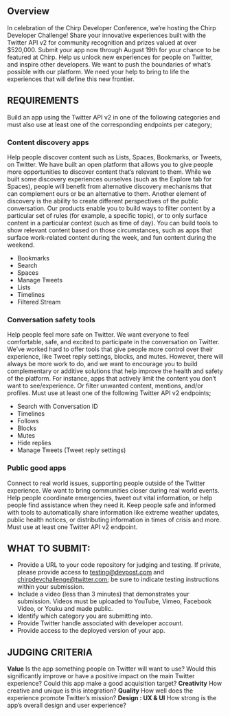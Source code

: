 ## Overview
In celebration of the Chirp Developer Conference, we’re hosting the Chirp Developer Challenge! 
Share your innovative experiences built with the Twitter API v2 for community recognition and prizes valued at over $520,000. Submit your app now through August 19th for your chance to be featured at Chirp. 
Help us unlock new experiences for people on Twitter, and inspire other developers. We want to push the boundaries of what’s possible with our platform. We need your help to bring to life the experiences that will define this new frontier.

## REQUIREMENTS
Build an app using the Twitter API v2 in one of the following categories and must also use at least one of the corresponding endpoints per category;

### Content discovery apps
Help people discover content such as Lists, Spaces, Bookmarks, or Tweets, on Twitter. We have built an open platform that allows you to give people more opportunities to discover content that’s relevant to them. While we built some discovery experiences ourselves (such as the Explore tab for Spaces), people will benefit from alternative discovery mechanisms that can complement ours or be an alternative to them. Another element of discovery is the ability to create different perspectives of the public conversation. Our products enable you to build ways to filter content by a particular set of rules (for example, a specific topic), or to only surface content in a particular context (such as time of day). You can build tools to show relevant content based on those circumstances, such as apps that surface work-related content during the week, and fun content during the weekend.
- Bookmarks
- Search
- Spaces
- Manage Tweets
- Lists
- Timelines
- Filtered Stream

### Conversation safety tools
Help people feel more safe on Twitter. We want everyone to feel comfortable, safe, and excited to participate in the conversation on Twitter. We’ve worked hard to offer tools that give people more control over their experience, like Tweet reply settings, blocks, and mutes. However, there will always be more work to do, and we want to encourage you to build complementary or additive solutions that help improve the health and safety of the platform. For instance, apps that actively limit the content you don’t want to see/experience. Or filter unwanted content, mentions, and/or profiles.
Must use at least one of the following Twitter API v2 endpoints; 
- Search with Conversation ID
- Timelines
- Follows
- Blocks
- Mutes
- Hide replies
- Manage Tweets (Tweet reply settings)

### Public good apps
Connect to real world issues, supporting people outside of the Twitter experience. We want to bring communities closer during real world events. Help people coordinate emergencies, tweet out vital information, or help people find assistance when they need it. Keep people safe and informed with tools to automatically share information like extreme weather updates, public health notices, or distributing information in times of crisis and more.
Must use at least one Twitter API v2 endpoint.


 
## WHAT TO SUBMIT: 
- Provide a URL to your code repository for judging and testing. If private, please provide access to testing@devpost.com and chirpdevchallenge@twitter.com; be sure to indicate testing instructions within your submission.
- Include a video (less than 3 minutes) that demonstrates your submission. Videos must be uploaded to YouTube, Vimeo, Facebook Video, or Youku and made public.
- Identify which category you are submitting into.
- Provide Twitter handle associated with developer account. 
- Provide access to the deployed version of your app.


## JUDGING CRITERIA
**Value**
Is the app something people on Twitter will want to use? Would this significantly improve or have a positive impact on the main Twitter experience? Could this app make a good acquisition target?
**Creativity**
How creative and unique is this integration?
**Quality**
How well does the experience promote Twitter’s mission?
**Design : UX & UI**
How strong is the app’s overall design and user experience?